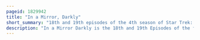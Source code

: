 ```yaml
---
pageid: 1829942
title: "In a Mirror, Darkly"
short_summary: "18th and 19th episodes of the 4th season of Star Trek: Enterprise"
description: "In a Mirror Darkly is the 18th and 19th Episodes of the fourth Season of the american Science Fiction Television Series Star Trek Enterprise which aired on April 22 and 29 2005. This Installment was developed to be a Sequel to the original Series episode the tholian Web and a Prequel to mirror Mirror. The Decision to set an Enterprise Episode in the Mirror Universe originated with a Pitch to enable william Shatner to appear in the Series. The Teleplays for both Parts of the Episode were written by mike Sussman with manny Coto contributing the Story for the second Part."
---
```

